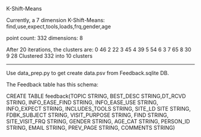 K-Shift-Means

Currently, a 7 dimension K-Shift-Means: find,use,expect,tools,loads,frq,gender,age

point count: 332
dimensions: 8

After 20 iterations, the clusters are:
0    46
2    22
3    45
4    39
5    54
6    3
7    65
8    30
9    28
Clustered 332 into 10 clusters

-----------------------------------------------------------

Use data_prep.py to get create data.psv from Feedback.sqlite DB.

The Feedback table has this schema: 

CREATE TABLE feedback(TOPIC STRING, BEST_DESC STRING,DT_RCVD	STRING,	INFO_EASE_FIND	STRING,	INFO_EASE_USE	STRING,	INFO_EXPECT	STRING,	INCLUDES_TOOLS	STRING,	SITE_LD	SITE	STRING,	FDBK_SUBJECT	STRING,	VISIT_PURPOSE	STRING,	FIND	STRING,	SITE_VISIT_FRQ	STRING,	GENDER	STRING,	AGE_CAT	STRING,	PERSON_ID	STRING,	EMAIL	STRING,		PREV_PAGE	STRING,				COMMENTS	STRING)
